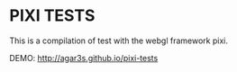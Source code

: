 # PIXI TESTS

This is a compilation of test with the webgl framework pixi.

DEMO:
http://agar3s.github.io/pixi-tests
